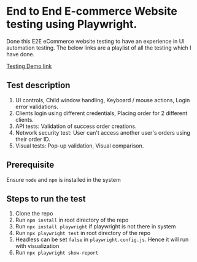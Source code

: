 # End to End E-commerce Website testing using Playwright.

Done this E2E eCommerce website testing to have an experience in UI automation testing. The below links are a playlist of all the testing which I have done. 

[Testing Demo link](https://youtube.com/playlist?list=PLLpEWf3xwiC98pPryIblITZB_0nuU7snQ)


## Test description

1. UI controls, Child window handling, Keyboard / mouse actions, Login error validations.
2. Clients login using different credentials, Placing order for 2 different clients.
3. API tests: Validation of success order creations.
4. Network security test: User can't access another user's orders using their order ID.
5. Visual tests: Pop-up validation, Visual comparison.

## Prerequisite
 Ensure `node` and `npm` is installed in the system

## Steps to run the test 

1. Clone the repo
2. Run `npm install` in root directory of the repo
3. Run `npx install playwright` if playwright is not there in system
4. Run `npx playwright test` in root directory of the repo
5. Headless can be set `false` in `playwright.config.js`. Hence it will run with visualization
6. Run `npx playwright show-report`


